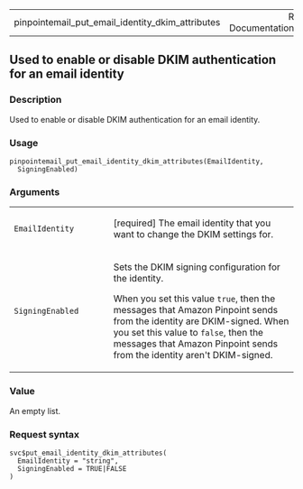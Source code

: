<table style="width: 100%;">
<tbody>
<tr class="odd">
<td>pinpointemail_put_email_identity_dkim_attributes</td>
<td style="text-align: right;">R Documentation</td>
</tr>
</tbody>
</table>

## Used to enable or disable DKIM authentication for an email identity

### Description

Used to enable or disable DKIM authentication for an email identity.

### Usage

    pinpointemail_put_email_identity_dkim_attributes(EmailIdentity,
      SigningEnabled)

### Arguments

<table>
<colgroup>
<col style="width: 35%" />
<col style="width: 65%" />
</colgroup>
<tbody>
<tr class="odd">
<td><code
id="pinpointemail_put_email_identity_dkim_attributes_:_EmailIdentity">EmailIdentity</code></td>
<td><p>[required] The email identity that you want to change the DKIM
settings for.</p></td>
</tr>
<tr class="even">
<td><code
id="pinpointemail_put_email_identity_dkim_attributes_:_SigningEnabled">SigningEnabled</code></td>
<td><p>Sets the DKIM signing configuration for the identity.</p>
<p>When you set this value <code>true</code>, then the messages that
Amazon Pinpoint sends from the identity are DKIM-signed. When you set
this value to <code>false</code>, then the messages that Amazon Pinpoint
sends from the identity aren't DKIM-signed.</p></td>
</tr>
</tbody>
</table>

### Value

An empty list.

### Request syntax

    svc$put_email_identity_dkim_attributes(
      EmailIdentity = "string",
      SigningEnabled = TRUE|FALSE
    )
